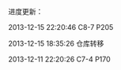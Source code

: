 进度更新：

2013-12-15 22:20:46		C8-7		P205

2013-12-15 18:35:26		仓库转移

2013-12-11 22:20:26		C7-4		P170	
